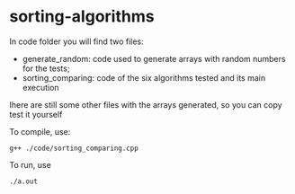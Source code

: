 # sorting-algorithms
In code folder you will find two files: 
- generate_random: code used to generate arrays with random numbers for the tests;
- sorting_comparing: code of the six algorithms tested and its main execution

Ihere are still some other files with the arrays generated, so you can copy test it yourself

To compile, use:
```
g++ ./code/sorting_comparing.cpp
```
To run, use
```
./a.out
```
